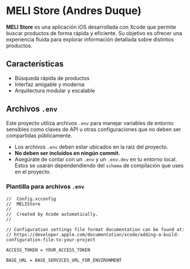 # MELI Store (Andres Duque)

**MELI Store** es una aplicación iOS desarrollada con Xcode que permite buscar productos de forma rápida y eficiente. Su objetivo es ofrecer una experiencia fluida para explorar información detallada sobre distintos productos.

## Características

- Búsqueda rápida de productos
- Interfaz amigable y moderna
- Arquitectura modular y escalable

## Archivos `.env`

Este proyecto utiliza archivos `.env` para manejar variables de entorno sensibles como claves de API u otras configuraciones que no deben ser compartidas públicamente.

- Los archivos `.env` deben estar ubicados en la raíz del proyecto.
- **No deben ser incluidos en ningún commit.**
- Asegúrate de contar con un `.env` y un `.env.dev` en tu entorno local. Estos se usarán dependendiendo del `schema` de compilación que uses en el proyecto.

### Plantilla para archivos `.env`

```
//  Config.xcconfig
//  MELIStore
//
//  Created by Xcode automatically.
//

// Configuration settings file format documentation can be found at:
// https://developer.apple.com/documentation/xcode/adding-a-build-configuration-file-to-your-project

ACCESS_TOKEN = YOUR_ACCESS_TOKEN

BASE_URL = BASE_SERVICES_URL_FOR_ENVIRONMENT
```